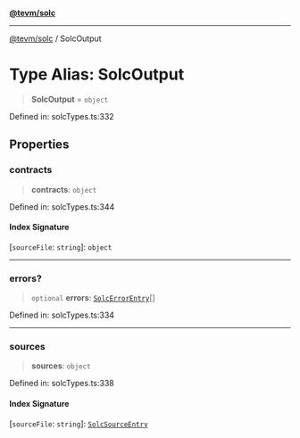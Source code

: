 [**@tevm/solc**](../README.md)

***

[@tevm/solc](../globals.md) / SolcOutput

# Type Alias: SolcOutput

> **SolcOutput** = `object`

Defined in: solcTypes.ts:332

## Properties

### contracts

> **contracts**: `object`

Defined in: solcTypes.ts:344

#### Index Signature

\[`sourceFile`: `string`\]: `object`

***

### errors?

> `optional` **errors**: [`SolcErrorEntry`](SolcErrorEntry.md)[]

Defined in: solcTypes.ts:334

***

### sources

> **sources**: `object`

Defined in: solcTypes.ts:338

#### Index Signature

\[`sourceFile`: `string`\]: [`SolcSourceEntry`](SolcSourceEntry.md)
